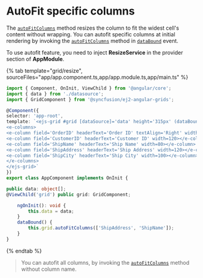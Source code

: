 # AutoFit specific columns

The [`autoFitColumns`](../../api/grid/#autofitcolumns) method resizes the column to fit the widest
cell's content without wrapping. You can autofit specific columns at initial rendering by invoking
the [`autoFitColumns`](../../api/grid/#autofitcolumns) method in [`dataBound`](../../api/grid/#databound) event.

To use autofit feature, you need to inject **ResizeService** in the provider section of **AppModule**.

{% tab template="grid/resize", sourceFiles="app/app.component.ts,app/app.module.ts,app/main.ts" %}

```typescript
import { Component, OnInit, ViewChild } from '@angular/core';
import { data } from './datasource';
import { GridComponent } from '@syncfusion/ej2-angular-grids';

@Component({
selector: 'app-root',
template: `<ejs-grid #grid [dataSource]='data' height='315px' (dataBound)='dataBound()' >
<e-columns>
<e-column field='OrderID' headerText='Order ID' textAlign='Right' width=100></e-column>
<e-column field='CustomerID' headerText='Customer ID' width=120></e-column>
<e-column field='ShipName' headerText='Ship Name' width=80></e-column>
<e-column field='ShipAddress' headerText='Ship Address' width=120></e-column>
<e-column field='ShipCity' headerText='Ship City' width=100></e-column>
</e-columns>
</ejs-grid>`
})
export class AppComponent implements OnInit {

public data: object[];
@ViewChild('grid') public grid: GridComponent;

    ngOnInit(): void {
        this.data = data;
    }
    dataBound() {
        this.grid.autoFitColumns(['ShipAddress', 'ShipName']);
    }
}

```

{% endtab %}

> You can autofit all columns, by invoking the [`autoFitColumns`](../../api/grid/#autofitcolumns)
method without column name.